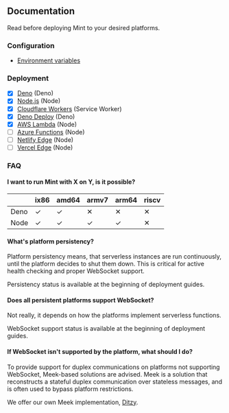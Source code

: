 ## Documentation
Read before deploying Mint to your desired platforms.

### Configuration
* [Environment variables](env.md)

### Deployment
- [x] [Deno](deploy/deno.md) (Deno)
- [x] [Node.js](deploy/node.md) (Node)
- [x] [Cloudflare Workers](deploy/cloudflare.md) (Service Worker)
- [x] [Deno Deploy](deploy/denoDeploy.md) (Deno)
- [x] [AWS Lambda](deploy/lambda.md) (Node)
- [ ] [Azure Functions](deploy/azure.md) (Node)
- [ ] [Netlify Edge](deploy/netlify.md) (Node)
- [ ] [Vercel Edge](deploy/vercel.md) (Node)

### FAQ
#### I want to run Mint with X on Y, is it possible?
|      | ix86 | amd64 | armv7 | arm64 | riscv |
| ---- | ---- | ----- | ----- | ----- | ----- |
| Deno | ✓    | ✓     | ✕     | ✕     | ✕     |
| Node | ✓    | ✓     | ✓     | ✓     | ✕     |

#### What's platform persistency?
Platform persistency means, that serverless instances are run continuously, until the platform decides to shut them down. This is critical for active health checking and proper WebSocket support.

Persistency status is available at the beginning of deployment guides.

#### Does all persistent platforms support WebSocket?
Not really, it depends on how the platforms implement serverless functions.

WebSocket support status is available at the beginning of deployment guides.

#### If WebSocket isn't supported by the platform, what should I do?
To provide support for duplex communications on platforms not supporting WebSocket, Meek-based solutions are advised. Meek is a solution that reconstructs a stateful duplex communication over stateless messages, and is often used to bypass platform restrictions.

We offer our own Meek implementation, [Ditzy](https://github.com/ltgcgo/ditzy/).
